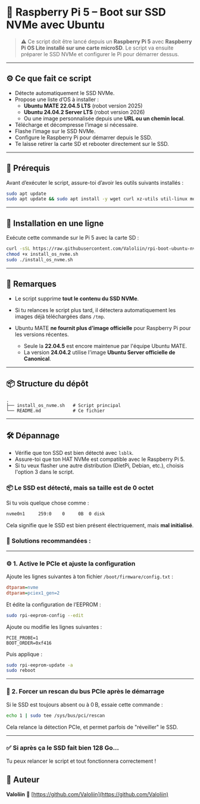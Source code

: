 # 🐧 Raspberry Pi 5 – Boot sur SSD NVMe avec Ubuntu

> ⚠️ Ce script doit être lancé depuis un **Raspberry Pi 5** avec **Raspberry Pi OS Lite installé sur une carte microSD**. Le script va ensuite préparer le SSD NVMe et configurer le Pi pour démarrer dessus.

---

## ⚙️ Ce que fait ce script

- Détecte automatiquement le SSD NVMe.
- Propose une liste d’OS à installer :
  - **Ubuntu MATE 22.04.5 LTS** (robot version 2025)
  - **Ubuntu 24.04.2 Server LTS** (robot version 2026)
  - Ou une image personnalisée depuis une **URL ou un chemin local**.
- Télécharge et décompresse l’image si nécessaire.
- Flashe l’image sur le SSD NVMe.
- Configure le Raspberry Pi pour démarrer depuis le SSD.
- Te laisse retirer la carte SD et rebooter directement sur le SSD.

---

## 🧰 Prérequis

Avant d’exécuter le script, assure-toi d’avoir les outils suivants installés :

```bash
sudo apt update
sudo apt update && sudo apt install -y wget curl xz-utils util-linux mount cloud-init

````

---

## 🚀 Installation en une ligne

Exécute cette commande sur le Pi 5 avec la carte SD :

```bash
curl -sSL https://raw.githubusercontent.com/Valoliin/rpi-boot-ubuntu-nvme/main/install_os_nvme.sh -o install_os_nvme.sh
chmod +x install_os_nvme.sh
sudo ./install_os_nvme.sh
```

---

## 📝 Remarques

* Le script supprime **tout le contenu du SSD NVMe**.
* Si tu relances le script plus tard, il détectera automatiquement les images déjà téléchargées dans `/tmp`.
* Ubuntu MATE **ne fournit plus d’image officielle** pour Raspberry Pi pour les versions récentes.

  * Seule la **22.04.5** est encore maintenue par l'équipe Ubuntu MATE.
  * La version **24.04.2** utilise l'image **Ubuntu Server officielle de Canonical**.

---

## 📦 Structure du dépôt

```
.
├── install_os_nvme.sh   # Script principal
└── README.md            # Ce fichier
```

---

## 🛠️ Dépannage

* Vérifie que ton SSD est bien détecté avec `lsblk`.
* Assure-toi que ton HAT NVMe est compatible avec le Raspberry Pi 5.
* Si tu veux flasher une autre distribution (DietPi, Debian, etc.), choisis l'option 3 dans le script.

### 📦 Le SSD est détecté, mais sa taille est de 0 octet

Si tu vois quelque chose comme :
```bash
nvme0n1     259:0    0     0B  0 disk
````

Cela signifie que le SSD est bien présent électriquement, mais **mal initialisé**.

### 🔧 Solutions recommandées :

---

### ⚙️ 1. Active le PCIe et ajuste la configuration

Ajoute les lignes suivantes à ton fichier `/boot/firmware/config.txt` :

```ini
dtparam=nvme
dtparam=pciex1_gen=2
```

Et édite la configuration de l’EEPROM :

```bash
sudo rpi-eeprom-config --edit
```

Ajoute ou modifie les lignes suivantes :

```
PCIE_PROBE=1
BOOT_ORDER=0xf416
```

Puis applique :

```bash
sudo rpi-eeprom-update -a
sudo reboot
```

---

### 🔄 2. Forcer un rescan du bus PCIe après le démarrage

Si le SSD est toujours absent ou à 0 B, essaie cette commande :

```bash
echo 1 | sudo tee /sys/bus/pci/rescan
```

Cela relance la détection PCIe, et permet parfois de "réveiller" le SSD.

---

### ✅ Si après ça le SSD fait bien 128 Go...

Tu peux relancer le script et tout fonctionnera correctement !


## 🧠 Auteur

**Valoliin**
🔗 [https://github.com/Valoliin](https://github.com/Valoliin)
